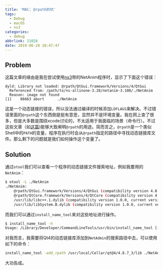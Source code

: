 ```yaml
---
title: 'MAC: @rpath的坑'
tags:
  - Debug
  - macOS
  - ns3
categories:
  - debug
abbrlink: 21028
date: 2019-06-28 10:47:47
---
```

## Problem

这篇文章的缘由是我在尝试使用[ns3](https://www.nsnam.org)带的NetAnim程序时，显示了下面这个错误：

```
dyld: Library not loaded: @rpath/QtGui.framework/Versions/4/QtGui
  Referenced from: /path/to/ns-allinone-3.28/netanim-3.108/./NetAnim
  Reason: image not found
[1]    86663 abort      ./NetAnim
```

<!--more-->

这是一个动态链接的错误，所以没法通过编译的时候添加`LDFLAGS`来解决。不过错误里面的`@rpath`这个东西倒是挺有意思，显然并不是环境变量。我在网上查了很多，但是大多数是围绕xcode讨论的，不太适用于我面临的场景（命令行）。不过这些文章（如[这篇](http://www.tanhao.me/pieces/1361.html/))能够大致阐明`@rpath`的用途。简而言之，`@rpath`是一个类似Shell中的`PATH`的变量，程序在执行时会从`@rpath`指定的路径中寻找动态链接库文件。那么剩下的问题就是我们如何操作这个变量了。

## Solution
通过`otool`我们可以查看一个程序的动态链接文件搜索地址，例如我要用的`NetAnim`：

```bash
$ otool -L ./NetAnim
./NetAnim:
	@rpath/QtGui.framework/Versions/4/QtGui (compatibility version 4.8.0, current version 4.8.7)
	@rpath/QtCore.framework/Versions/4/QtCore (compatibility version 4.8.0, current version 4.8.7)
	/usr/lib/libc++.1.dylib (compatibility version 1.0.0, current version 400.9.0)
	/usr/lib/libSystem.B.dylib (compatibility version 1.0.0, current version 1252.50.4)
```

而我们可以通过`install_name_tool`来对这些地址进行操作。

```bash
$ install_name_tool -h
Usage: /Library/Developer/CommandLineTools/usr/bin/install_name_tool [-change old new] ... [-rpath old new] ... [-add_rpath new] ... [-delete_rpath old] ... [-id name] input
```

对我而言，我需要将Qt4的动态链接库添加到`NetAdmin`的搜索路径中去，可以使用如下的命令：

```bash
install_name_tool -add_rpath /usr/local/Cellar/qt@4/4.8.7_3/lib ./NetAnim
```

大功告成。